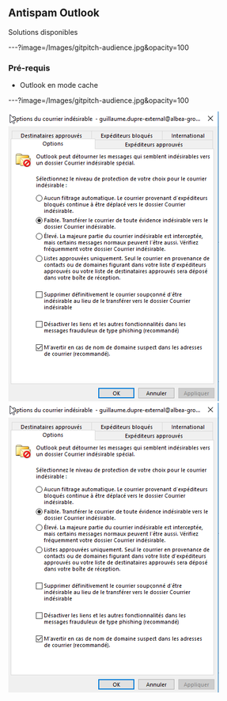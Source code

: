 ## Antispam Outlook 

Solutions disponibles

---?image=/Images/gitpitch-audience.jpg&opacity=100

### Pré-requis

- Outlook en mode cache

---?image=/Images/gitpitch-audience.jpg&opacity=100

![Options du courrier indesirable](/Images/Outlook-Options_courrier_indesirable.png)
![Options du courrier indesirable](/Images/Outlook-Options_courrier_indesirable.png)

